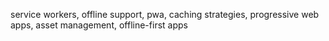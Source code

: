 service workers, offline support, pwa, caching strategies, progressive web apps, asset management, offline-first apps